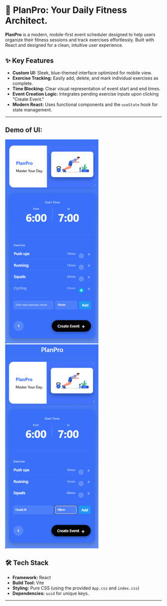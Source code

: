 # 🚀 PlanPro: Your Daily Fitness Architect.
    
**PlanPro** is a modern, mobile-first event scheduler designed to help users organize their fitness sessions and track exercises effortlessly. Built with React and designed for a clean, intuitive user experience.

## ✨ Key Features

* **Custom UI:** Sleek, blue-themed interface optimized for mobile view.
* **Exercise Tracking:** Easily add, delete, and mark individual exercises as complete.
* **Time Blocking:** Clear visual representation of event start and end times.
* **Event Creation Logic:** Integrates pending exercise inputs upon clicking "Create Event."
* **Modern React:** Uses functional components and the `useState` hook for state management.

---

## Demo of UI:

<img src="src/assets/image1.png" alt="Screenshot 1" width="300"/>
<img src="src/assets/image2.png" alt="Screenshot 2" width="300"/>



## 🛠️ Tech Stack

* **Framework:** React
* **Build Tool:** Vite
* **Styling:** Pure CSS (using the provided `App.css` and `index.css`)
* **Dependencies:** `uuid` for unique keys.

---
